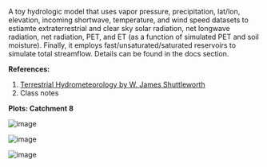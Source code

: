 A toy hydrologic model that uses vapor pressure, precipitation, lat/lon, elevation, incoming shortwave, temperature, and wind speed datasets to estiamte extraterrestrial and clear sky 
solar radiation, net longwave radiation, net radiation, PET, and ET (as a function of simulated PET and soil moisture). Finally, it employs 
fast/unsaturated/saturated reservoirs to simulate total streamflow. Details can be found in the docs section.

__References:__ 
1. [Terrestrial Hydrometeorology by W. James Shuttleworth](https://onlinelibrary.wiley.com/doi/book/10.1002/9781119951933)
2. Class notes


__Plots: Catchment 8__

![image](https://github.com/mdfahimhasan/QEcoHydro/assets/77580408/ba172ad7-ab4c-4936-9538-681f4362ebf2)

![image](https://github.com/mdfahimhasan/QEcoHydro/assets/77580408/fa527826-5b17-4a1c-b2b1-19ca8fa5fbe6)

![image](https://github.com/mdfahimhasan/QEcoHydro/assets/77580408/38be03f3-67e1-491b-aa01-7bc7e406d185)











